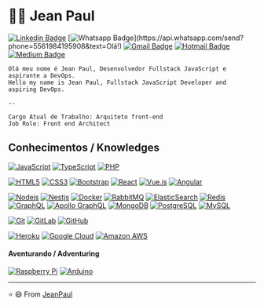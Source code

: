 # :man_technologist: Jean Paul 

[![Linkedin Badge](https://img.shields.io/badge/-LinkedIn-blue?style=flat-square&logo=Linkedin&logoColor=white&link=https://www.linkedin.com/in/jeanpaull/)](https://www.linkedin.com/in/jeanpaull/)
[![Whatsapp Badge](https://img.shields.io/badge/-Whatsapp-4CA143?style=flat-square&labelColor=4CA143&logo=whatsapp&logoColor=white&link=https://api.whatsapp.com/send?phone=5561984195908&text=Olá!)](https://api.whatsapp.com/send?phone=5561984195908&text=Olá!)
[![Gmail Badge](https://img.shields.io/badge/-Gmail-c14438?style=flat-square&logo=Gmail&logoColor=white&link=mailto:jeanpaulwebb@gmail.com)](mailto:jeanpaulwebb@gmail.com)
[![Hotmail Badge](https://img.shields.io/badge/-Hotmail-0078D4?style=flat-square&logo=microsoft-outlook&logoColor=white&link=mailto:jeanpaulrodrigues@hotmail.com)](mailto:jeanpaulrodrigues@hotmail.com)
[![Medium Badge](https://img.shields.io/badge/medium-%2312100E.svg?&style=for-the-badge&logo=medium&logoColor=white)](https://jeanpaull.medium.com/)


    Olá meu nome é Jean Paul, Desenvolvedor Fullstack JavaScript e aspirante a DevOps.
    Hello my name is Jean Paul, Fullstack JavaScript Developer and aspiring DevOps.

    --

    Cargo Atual de Trabalho: Arquiteto front-end
    Job Role: Front end Architect
    


## Conhecimentos / Knowledges

[![JavaScript](https://img.shields.io/badge/-JavaScript-black?style=flat-square&logo=javascript&link=https://github.com/JeanPaulll/)](https://github.com/JeanPaulll/)
[![TypeScript](https://img.shields.io/badge/-TypeScript-007ACC?style=flat-square&logo=typescript&link=https://github.com/JeanPaulll/)](https://github.com/JeanPaulll/)
[![PHP](https://img.shields.io/badge/PHP-Laravel%2C%20Zend%2C%20Cake-red)](https://github.com/JeanPaulll/)

[![HTML5](https://img.shields.io/badge/-HTML5-E34F26?style=flat-square&logo=html5&logoColor=white&link=https://github.com/JeanPaulll/)](https://github.com/JeanPaulll/)
[![CSS3](https://img.shields.io/badge/-CSS3-1572B6?style=flat-square&logo=css3&link=https://github.com/JeanPaulll/)](https://github.com/JeanPaulll/)
[![Bootstrap](https://img.shields.io/badge/-Bootstrap-563D7C?style=flat-square&logo=bootstrap&link=https://github.com/JeanPaulll/)](https://github.com/JeanPaulll/)
[![React](https://img.shields.io/badge/-React-black?style=flat-square&logo=react&link=https://github.com/JeanPaulll/)](https://github.com/JeanPaulll/)
[![Vue.js](https://img.shields.io/badge/-Vuejs-black?style=flat-square&logo=vue.js&link=https://github.com/JeanPaulll/)](https://github.com/JeanPaulll/)
[![Angular](https://img.shields.io/badge/-Angular-DD0031?style=flat-square&logo=angular&link=https://github.com/JeanPaulll/)](https://github.com/JeanPaulll/)

[![Nodejs](https://img.shields.io/badge/-Nodejs-black?style=flat-square&logo=Node.js&link=https://github.com/JeanPaulll/)](https://github.com/JeanPaulll/)
[![Nestjs](https://img.shields.io/badge/-Nestjs-black?style=flat-square&logo=NestJS&link=https://github.com/JeanPaulll/)](https://github.com/JeanPaulll/)
[![Docker](https://img.shields.io/badge/-Docker-black?style=flat-square&logo=docker&link=https://github.com/JeanPaulll/)](https://github.com/JeanPaulll/)
[![RabbitMQ](https://img.shields.io/badge/-RabbitMQ-black?style=flat-square&logo=rabbitmq&link=https://github.com/JeanPaulll/)](https://github.com/JeanPaulll/)
[![ElasticSearch](https://img.shields.io/badge/-ElasticSearch-005571?style=flat-square&logo=elasticsearch&link=https://github.com/JeanPaulll/)](https://github.com/JeanPaulll/)
[![Redis](https://img.shields.io/badge/-Redis-black?style=flat-square&logo=Redis&link=https://github.com/JeanPaulll/)](https://github.com/JeanPaulll/)
[![GraphQL](https://img.shields.io/badge/-GraphQL-E10098?style=flat-square&logo=graphql&link=https://github.com/JeanPaulll/)](https://github.com/JeanPaulll/)
[![Apollo GraphQL](https://img.shields.io/badge/-Apollo%20GraphQL-311C87?style=flat-square&logo=apollo-graphql&link=https://github.com/JeanPaulll/)](https://github.com/JeanPaulll/)
[![MongoDB](https://img.shields.io/badge/-MongoDB-black?style=flat-square&logo=mongodb&link=https://github.com/JeanPaulll/)](https://github.com/JeanPaulll/)
[![PostgreSQL](https://img.shields.io/badge/-PostgreSQL-336791?style=flat-square&logo=postgresql&link=https://github.com/JeanPaulll/)](https://github.com/JeanPaulll/)
[![MySQL](https://img.shields.io/badge/-MySQL-black?style=flat-square&logo=mysql&link=https://github.com/JeanPaulll/)](https://github.com/JeanPaulll/)

[![Git](https://img.shields.io/badge/-Git-black?style=flat-square&logo=git&link=https://github.com/JeanPaulll/)](https://github.com/JeanPaulll/)
[![GitLab](https://img.shields.io/badge/-GitLab-FCA121?style=flat-square&logo=gitlab&link=https://github.com/JeanPaulll/)](https://github.com/JeanPaulll/)
[![GitHub](https://img.shields.io/badge/-GitHub-181717?style=flat-square&logo=github&link=https://github.com/JeanPaulll/)](https://github.com/JeanPaulll/)

[![Heroku](https://img.shields.io/badge/-Heroku-430098?style=flat-square&logo=heroku&link=https://github.com/JeanPaulll/)](https://github.com/JeanPaulll/)
[![Google Cloud](https://img.shields.io/badge/Google%20Cloud-black?style=flat-square&logo=google-cloud&link=https://github.com/JeanPaulll/)](https://github.com/JeanPaulll/)
[![Amazon AWS](https://img.shields.io/badge/Amazon%20AWS-232F3E?style=flat-square&logo=amazon-aws&link=https://github.com/JeanPaulll/)](https://github.com/JeanPaulll/)

#### Aventurando  / Adventuring 

[![Raspberry Pi](https://img.shields.io/badge/-Raspberry%20Pi-C51A4A?style=flat-square&logo=Raspberry-Pi&link=https://github.com/JeanPaulll/)](https://github.com/JeanPaulll/)
[![Arduino](https://img.shields.io/badge/-Arduino-black?style=flat-square&logo=Arduino&link=https://github.com/JeanPaulll/)](https://github.com/JeanPaulll/)

---

⭐️ 😄 From [JeanPaul](https://github.com/jeanpaullll)

<!--
**JeanPaulll/JeanPaulll** is a ✨ _special_ ✨ repository because its `README.md` (this file) appears on your GitHub profile.

Here are some ideas to get you started:

- 🔭 I’m currently working on ...
- 🌱 I’m currently learning ...
- 👯 I’m looking to collaborate on ...
- 🤔 I’m looking for help with ...
- 💬 Ask me about ...
- 📫 How to reach me: ...
- 😄 Pronouns: ...
- ⚡ Fun fact: ...
-->
